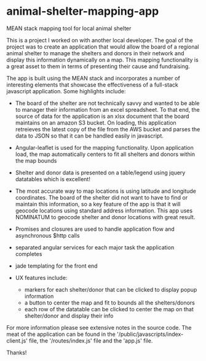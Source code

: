 # animal-shelter-mapping-app
MEAN stack mapping tool for local animal shelter

This is a project I worked on with another local developer. The goal of the project was to create
an application that would allow the board of a regional animal shelter to manage the shelters and
donors in their network and display this information dynamically on a map. This mapping functionality 
is a great asset to them in terms of presenting their cause and fundraising.

The app is built using the MEAN stack and incorporates a number of interesting elements that showcase
the effectiveness of a full-stack javascript application. Some highlights include:

- The board of the shelter are not technically savvy and wanted to be able to manager their information
from an excel spreadsheet. To that end, the source of data for the application is an xlsx document
that the board maintains on an amazon S3 bucket. On loading, this application retreieves the latest
copy of the file from the AWS bucket and parses the data to JSON so that it can be handled easily in javascript.

- Angular-leaflet is used for the mapping functionality. Upon application load, the map automatically
centers to fit all shelters and donors within the map bounds

- Shelter and donor data is presented on a table/legend using jquery datatables which is excellent!

- The most accurate way to map locations is using latitude and longitude coordinates. The board of the shelter
did not want to have to find or maintain this information, so a key feature of the app is that it will
geocode locations using standard address information. This app uses NOMINATUM to geocode shelter and donor
locations with great result.

- Promises and closures are used to handle application flow and asynchronous $http calls

- separated angular services for each major task the application completes

- jade templating for the front end

- UX features include:
    - markers for each shelter/donor that can be clicked to display popup information
    - a button to center the map and fit to bounds all the shelters/donors
    - each row of the datatable can be clicked to center the map on that shelter/donor and display their info
    
For more information please see extensive notes in the source code. The meat of the application can be found 
in the '/public/javascripts/index-client.js' file, the '/routes/index.js' file and the 'app.js' file.

Thanks!
